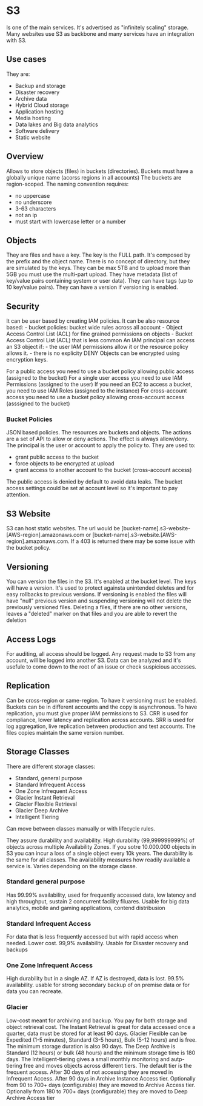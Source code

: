 # S3
Is one of the main services. It's advertised as "infinitely scaling" storage. Many websites use S3 as backbone and many services have an integration with S3.

## Use cases
They are:
- Backup and storage
- Disaster recovery
- Archive data
- Hybrid Cloud storage
- Application hosting
- Media hosting
- Data lakes and Big data analytics
- Software delivery
- Static website

## Overview
Allows to store objects (files) in buckets (directories). Buckets must have a globally unique name (acorss regions in all accounts)
The buckets are region-scoped.
The naming convention requires:
- no uppercase
- no underscore
- 3-63 characters
- not an ip
- must start with lowercase letter or a number

## Objects
They are files and have a key. The key is the FULL path. It's composed by the prefix and the object name. There is no concept of directory, but they are simulated by the keys. 
They can be max 5TB and to upload more than 5GB you must use the multi-part upload.
They have metadata (list of key/value pairs containing system or user data).
They can have tags (up to 10 key/value pairs).
They can have a version if versioning is enabled.

## Security
It can be user based by creating IAM policies.
It can be also resource based:
    - bucket policies: bucket wide rules across all account
    - Object Access Control List (ACL) for fine grained permissions on objects
    - Bucket Access Control List (ACL) that is less common
An IAM principal can access an S3 object if:
    - the user IAM permissions allow it or the resource policy allows it.
    - there is no explicity DENY
Objects can be encrypted using encryption keys.

For a public access you need to use a bucket policy allowing public access (assigned to the bucket)
For a single user access you need to use IAM Permissions (assigned to the user)
If you need an EC2 to access a bucket, you need to use IAM Roles (assigned to the instance)
For cross-account access you need to use a bucket policy allowing cross-account access (asssigned to the bucket)

### Bucket Policies
JSON based policies. The resources are buckets and objects. The actions are a set of API to allow or deny actions. The effect is always allow/deny. The principal is the user or account to apply the policy to. They are used to:
- grant public access to the bucket
- force objects to be encrypted at upload
- grant access to another account to the bucket (cross-account access)

The public access is denied by default to avoid data leaks. The bucket access settings could be set at account level so it's important to pay attention.

## S3 Website
S3 can host static websites. The url would be [bucket-name].s3-website-[AWS-region].amazonaws.com or [bucket-name].s3-website.[AWS-region].amazonaws.com. If a 403 is returned there may be some issue with the bucket policy.

## Versioning
You can version the files in the S3. It's enabled at the bucket level. The keys will have a version. It's used to protect againsta unintended deletes and for easy rollbacks to previous versions. If versioning is enabled the files will have "null" previous version and suspending versioning will not delete the previously versioned files. Deleting a files, if there are no other versions, leaves a "deleted" marker on that files and you are able to revert the deletion

## Access Logs
For auditing, all access should be logged. Any request made to S3 from any account, will be logged into another S3. Data can be analyzed and it's usefule to come down to the root of an issue or check suspicious accesses.

## Replication
Can be cross-region or same-region. To have it versioning must be enabled. Buckets can be in different accounts and the copy is asynchronous. To have replication, you must give proper IAM permissions to S3.
CRR is used for compliance, lower latency and replication across accounts. SRR is used for log aggregation, live replication between production and test accounts. The files copies maintain the same version number.

## Storage Classes
There are different storage classes:
- Standard, general purpose
- Standard Infrequent Access
- One Zone Infrequent Access
- Glacier Instant Retrieval
- Glacier Flexible Retrieval
- Glacier Deep Archive
- Intelligent Tiering

Can move between classes manually or with lifecycle rules.

They assure durability and availability. High durability (99,999999999%) of objects across multiple Availability Zones. If you sotre 10.000.000 objects in S3 you can incur a loss of a single object every 10k years.
The durability is the same for all classes.
The availability measures how readily available a service is. Varies dependoing on the storage classe. 

### Standard general purpose
Has 99.99% availability, used for frequently accessed data, low latency and high throughput, sustain 2 concurrent facility filuares. Usable for big data analytics, mobile and gaming applications, contend distribusion

### Standard Infrequent Access
For data that is less frequently accessed but with rapid access when needed. Lower cost. 99,9% availability. Usable for Disaster recovery and backups

### One Zone Infrequent Access
High durability but in a single AZ. If AZ is destroyed, data is lost. 99.5% availability. usable for strong secondary backup of on premise data or for data you can recreate.

### Glacier
Low-cost meant for archiving and backup. You pay for both storage and object retrieval cost. 
The Instant Retrieval is great for data accessed once a quarter, data must be stored for at least 90 days. 
Glacier Flexible can be Expedited (1-5 minutes), Standard (3-5 hours), Bulk (5-12 hours) and is free. The minimum storage duration is also 90 days. 
The Deep Archive is Standard (12 hours) or bulk (48 hours) and the minimum storage time is 180 days.
The Intelligent-tiering gives a small monthly monitoring and autp-tiering free and moves objects across different tiers. 
The default tier is the frequent access.
After 30 days of not accessing they are moved in Infrequent Access. 
After 90 days in Archive Instance Access tier. 
Optionally from 90 to 700+ days (configurable) they are moved to Archive Access tier.
Optionally from 180 to 700+ days (configurable) they are moved to Deep Archive Access tier